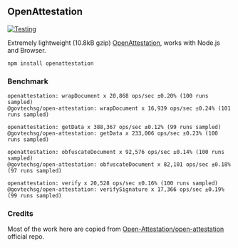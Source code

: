 ## OpenAttestation 

[![Testing](https://github.com/seanghay/openattestation/actions/workflows/tests.yml/badge.svg)](https://github.com/seanghay/openattestation/actions/workflows/tests.yml)

Extremely lightweight (10.8kB gzip) [OpenAttestation](https://github.com/Open-Attestation/open-attestation), works with Node.js and Browser.


```shell
npm install openattestation
```


### Benchmark

```
openattestation: wrapDocument x 20,868 ops/sec ±0.20% (100 runs sampled)
@govtechsg/open-attestation: wrapDocument x 16,939 ops/sec ±0.24% (101 runs sampled)

openattestation: getData x 388,367 ops/sec ±0.12% (99 runs sampled)
@govtechsg/open-attestation: getData x 233,006 ops/sec ±0.23% (100 runs sampled)

openattestation: obfuscateDocument x 92,576 ops/sec ±0.14% (100 runs sampled)
@govtechsg/open-attestation: obfuscateDocument x 82,101 ops/sec ±0.18% (97 runs sampled)

openattestation: verify x 20,528 ops/sec ±0.16% (100 runs sampled)
@govtechsg/open-attestation: verifySignature x 17,366 ops/sec ±0.19% (99 runs sampled)
```

### Credits

Most of the work here are copied from [Open-Attestation/open-attestation](https://github.com/Open-Attestation/open-attestation) official repo.
